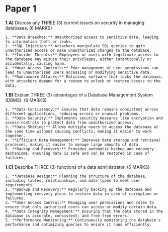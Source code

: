 # Paper 1

**1.A)** Discuss any THREE (3) current issues on security in managing databases. (6 MARKS)

	1. **Data Breaches:** Unauthorized access to sensitive data, leading to information theft or leaks.
	2. **SQL Injection:** Attackers manipulate SQL queries to gain unauthorized access or make unauthorized changes to the database.
	3. **Insider Threats:** Employees or users with legitimate access to the database may misuse their privileges, either intentionally or accidentally, causing harm.
	4. **Weak Access Controls:** Poor management of user permissions can lead to unauthorized users accessing or modifying sensitive data.
	5. **Ransomware Attacks:** Malicious software that locks the database, with attackers demand for a ransom to unlock or restore access to the data.

**1.B)** Explain THREE (3) advantages of a Database Management System (DBMS). (6 MARKS)

	1. **Data Consistency:** Ensures that data remains consistent across different applications, reducing errors or unusual problems.
	2. **Data Security:** Implements security measures like encryption and access controls to protect data from unauthorized access.
	3. **Data Sharing:** Allows multiple users to access the database at the same time without causing conflicts, making it easier to work together.
	4. **Efficient Data Management:** Improves data storage and retrieval processes, making it easier to manage large amounts of data.
	5. **Backup and Recovery:** Provides automatic backup and recovery mechanisms, ensuring data is safe and can be restored in case of failures.

**1.C)** Describe THREE (3) functions of a data administrator. (6 MARKS)

	1. **Database Design:** Planning the structure of the database, including tables, relationships, and data types to meet user requirements.
	2. **Backup and Recovery:** Regularly backing up the database and implementing recovery plans to restore data in case of corruption or failures.
	3. **User Access Control:** Managing user permissions and roles to ensure that only authorized users can access or modify certain data.
	4. **Data Integrity Management:** Ensuring that the data stored in the database is accurate, consistent, and free from errors.
	5. **Performance Monitoring:** Continuously monitoring the database's performance and optimizing queries to ensure it runs efficiently.
